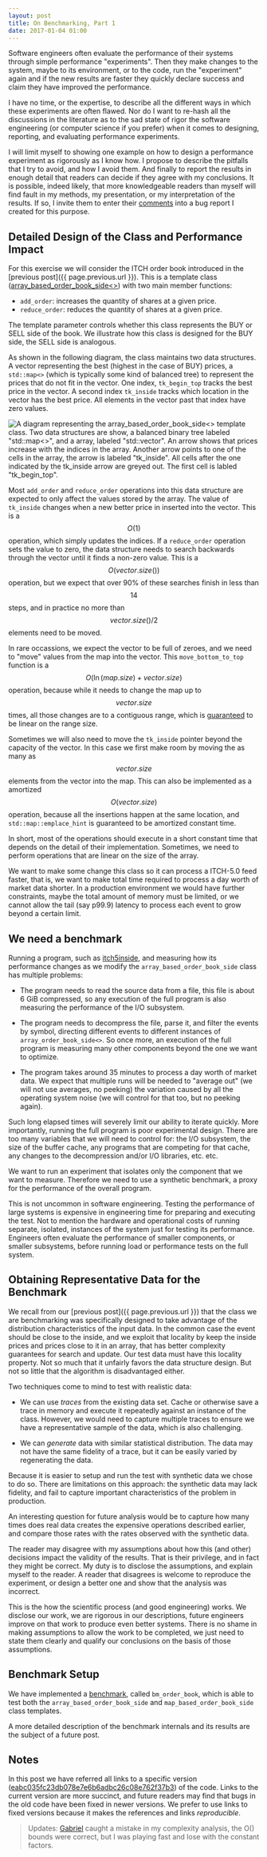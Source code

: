 ```yaml
---
layout: post
title: On Benchmarking, Part 1
date: 2017-01-04 01:00
---
```


Software engineers often evaluate the performance of their systems
through simple performance "experiments".  Then they make changes to
the system, maybe to its environment, or to the code, run the
"experiment" again and if the new results are faster they quickly
declare success and claim they have improved the performance.

I have no time, or the expertise, to describe all the different ways
in which these experiments are often flawed.  Nor do I want to re-hash
all the discussions in the literature as to the sad state of rigor 
the software engineering (or computer science if you prefer) when it
comes to designing, reporting, and evaluating performance experiments.

I will limit myself to showing one example on how to
design a performance experiment as rigorously as I know how.
I propose to describe the pitfalls that I try to avoid,
and how I avoid them.
And finally to report the results in enough detail that readers can
decide if they agree with my conclusions.
It is possible, indeed likely, that more knowledgeable readers than
myself will find fault in my methods, my presentation, or my
interpretation of the results.
If so, I invite them to enter their
[comments](https://github.com/coryan/coryan.github.io/issues/1)
into a bug report I created for this purpose.

## Detailed Design of the Class and Performance Impact

For this exercise we will consider the ITCH order book introduced in
the [previous post]({{ page.previous.url }}).
This is a template class ([array_based_order_book_side<>](https://github.com/coryan/jaybeams/blob/eabc035fc23db078e7e6b6adbc26c08e762f37b3/jb/itch5/array_based_order_book.hpp#L127))
with two main member functions:

* `add_order`: increases the quantity of shares at a given price.
* `reduce_order`: reduces the quantity of shares at a given price.

The template parameter controls whether this class represents the BUY
or SELL side of the book.  We illustrate how this class is designed
for the BUY side, the SELL side is analogous.

As shown in the following diagram, the class maintains two data
structures.  A vector representing the best (highest in the case of
BUY) prices, a `std::map<>` (which is typically some kind of balanced
tree) to represent the prices that do not fit in the vector.
One index, `tk_begin_top` tracks the best price in the vector.  A
second index `tk_inside` tracks which location in the vector has the
best price.  All elements in the vector past that index have zero values.

![A diagram representing the array_based_order_book_side<> template
 class.  Two data structures are show, a balanced binary tree
 labeled "std::map<>", and a array, labeled "std::vector".
 An arrow shows that prices increase with the indices in the array.
 Another arrow points to one of the cells in the array, the arrow is
 labeled "tk_inside".
 All cells after the one indicated by the tk_inside arrow are greyed
 out.
 The first cell is labled "tk_begin_top".
 ](/public/2017-01-04-array_based_order_book_side-basic.svg
 "The array_based_order_book_side<> internal data structures.")

Most `add_order` and `reduce_order` operations into this data
structure are expected to only affect the values stored by the array.
The value of `tk_inside` changes when a new better price in inserted
into the vector.
This is a $$O(1)$$ operation, which simply updates the indices.
If a `reduce_order` operation sets the value to zero, the data
structure needs to search backwards through the vector until it finds
a non-zero value.
This is a $$O(vector.size())$$ operation, but we expect
that over 90% of these searches finish in less than $$14$$ steps,
and in practice no more than $$vector.size() / 2$$ elements need to be
moved.

In rare occassions, we expect the vector to be full of zeroes, and we
need to "move" values from the map into the vector.  This
`move_bottom_to_top` function is a
$$O(\ln(map.size)  + vector.size)$$ operation,
because while it needs to change the map up to $$vector.size$$ times,
all those changes are to a contiguous range, which is
[guaranteed](http://en.cppreference.com/w/cpp/container/map/erase) to
be linear on the range size.

Sometimes we will also need to move the `tk_inside` pointer beyond the
capacity of the vector.  In this case we first make room by moving the
as many as $$vector.size$$ elements from the vector into the map.
This can also be implemented as a amortized $$O(vector.size)$$
operation, because all the insertions happen at the same location, and
`std::map::emplace_hint` is guaranteed to be amortized constant time.

In short, most of the operations should execute in a short constant
time that depends on the detail of their implementation.
Sometimes, we need to perform operations that are linear on the size of
the array.

We want to make some change this class so it can process a ITCH-5.0
feed faster, that is, we want to make total time required to process a
day worth of market data shorter.
In a production environment we would have further constraints, maybe
the total amount of memory must be limited, or we cannot allow the
tail (say p99.9) latency to process each event to grow beyond a
certain limit.

## We need a benchmark

Running a program,
such as
[itch5inside](https://github.com/coryan/jaybeams/blob/eabc035fc23db078e7e6b6adbc26c08e762f37b3/tools/itch5inside.cpp),
and measuring how its performance changes as we modify the
`array_based_order_book_side` class has multiple problems:

* The program needs to read the source data from a file, this file is
about 6 GiB compressed, so any execution of the full program is also
measuring the performance of the I/O subsystem.

* The program needs to decompress the file, parse it, and filter the
events by symbol, directing different events to different instances of
`array_order_book_side<>`.  So once more, an execution of the full
program is measuring many other components beyond the one we want to
optimize.

* The program takes around 35 minutes to process a day worth of market
data.  We expect that multiple runs will be needed to "average out"
(we will not use averages, no peeking) the variation caused by all the
operating system noise (we will control for that too, but no peeking
again).

Such long elapsed times will severely limit our ability to iterate
quickly.
More importantly, running the full program is poor experimental
design.
There are too many variables that we will need to control for: the I/O
subsystem, the size of the buffer cache, any programs that are
competing for that cache, any changes to the decompression and/or I/O
libraries, etc. etc.

We want to run an experiment that isolates only the component that we
want to measure.  Therefore we need to use a synthetic benchmark, a
proxy for the performance of the overall program.

This is not uncommon in software engineering.  Testing the performance
of large systems is expensive in engineering time for preparing and
executing the test.  Not to mention the hardware and operational costs
of running separate, isolated, instances of the system just for
testing its performance.
Engineers often evaluate the performance of smaller components, or
smaller subsystems, before running load or performance tests on the
full system.

## Obtaining Representative Data for the Benchmark

We recall from our [previous post]({{ page.previous.url }}) that the
class we are benchmarking was specifically designed to take advantage
of the distribution characteristics of the input data.
In the common case the event should be close to the inside, and we
exploit that locality by keep the inside prices and prices close to it
in an array, that has better complexity guarantees for search and
update.
Our test data must have this locality property.  Not so much that it
unfairly favors the data structure design.  But not so little that the
algorithm is disadvantaged either.

Two techniques come to mind to test with realistic data:

* We can use *traces* from the existing data set.  Cache or otherwise
  save a trace in memory and execute it repeatedly against an instance
  of the class.  However, we would need to capture multiple traces to
  ensure we have a representative sample of the data, which is also
  challenging.

* We can *generate* data with similar statistical distribution.  The
  data may not have the same fidelity of a trace, but it can be easily
  varied by regenerating the data.

Because it is easier to setup and run the test with synthetic data we
chose to do so.
There are limitations on this approach: the synthetic data may lack
fidelity, and fail to capture important characteristics of the problem
in production.

An interesting question for future analysis would be to capture how
many times does real data creates the expensive operations described
earlier, and compare those rates with the rates observed with the
synthetic data.

The reader may disagree with my assumptions about how this (and other)
decisions impact the validity of the results.
That is their privilege, and in fact they might be correct.
My duty is to disclose the assumptions, and explain myself to the
reader.
A reader that disagrees is welcome to reproduce the experiment, or
design a better one and show that the analysis was incorrect.

This is the how the scientific process (and good engineering) works.
We disclose our work, we are rigorous in our descriptions,
future engineers improve on that work to produce even better systems.
There is no shame in making assumptions to allow the work to be completed,
we just need to state them clearly and qualify our conclusions on the
basis of those assumptions.

## Benchmark Setup

We have implemented a
[benchmark](https://github.com/coryan/jaybeams/blob/eabc035fc23db078e7e6b6adbc26c08e762f37b3/jb/itch5/bm_order_book.cpp),
called `bm_order_book`, which
is able to test both the `array_based_order_book_side` and
`map_based_order_book_side` class templates.

A more detailed description of the benchmark internals and its results
are the subject of a future post.

## Notes

In this post we have referred all links to a specific version
([eabc035fc23db078e7e6b6adbc26c08e762f37b3](https://github.com/coryan/jaybeams/tree/eabc035fc23db078e7e6b6adbc26c08e762f37b3))
of the code.
Links to the current version are more succinct, and future readers may
find that bugs in the old code have been fixed in newer versions.
We prefer to use links to fixed versions because it makes the
references and links *reproducible*.

> Updates: [Gabriel](https://github.com/gfariasr) caught a mistake in
> my complexity analysis, the O() bounds were correct, but I was
> playing fast and lose with the constant factors.
